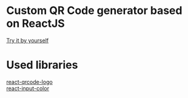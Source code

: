 # Custom QR Code generator based on ReactJS
<a href="https://m4ddcat.github.io/Custom-QR-Code-Generator/">Try it by yourself</a>

# Used libraries
<a href="https://github.com/gcoro/react-qrcode-logo">react-qrcode-logo</a> 
<br/>
<a href="https://github.com/swiftcarrot/react-input-color">react-input-color</a>
